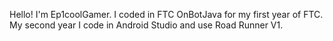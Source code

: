 Hello! I'm Ep1coolGamer. I coded in FTC OnBotJava for my first year of FTC. My second year I code in Android Studio and use Road Runner V1.
